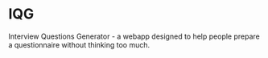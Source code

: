 # IQG
Interview Questions Generator - a webapp designed to help people prepare a questionnaire without thinking too much.
